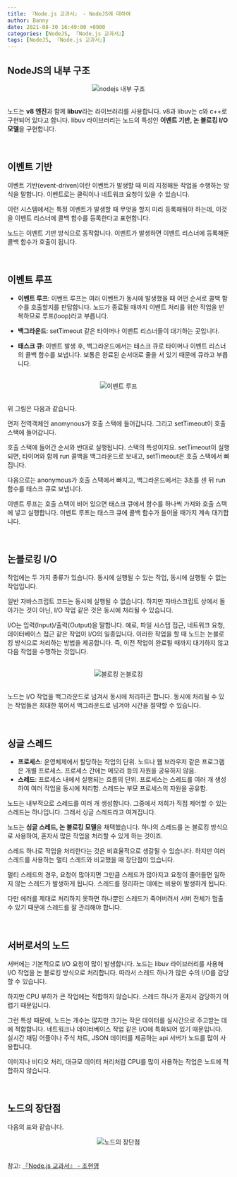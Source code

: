 ```yaml
---
title: 『Node.js 교과서』 - NodeJS에 대하여
author: Banny
date: 2021-08-30 16:49:00 +0900
categories: [NodeJS, 『Node.js 교과서』]
tags: [NodeJS, 『Node.js 교과서』]
---
```


## NodeJS의 내부 구조

<center>
<img alt="nodejs 내부 구조" src="https://user-images.githubusercontent.com/62047302/131296050-aefd2250-3583-433a-a7c3-b09e181de4d9.png">
</center>

<br>

노드는 <strong>v8 엔진</strong>과 함께 <strong>libuv</strong>라는 라이브러리를 사용합니다. v8과 libuv는 c와 c++로 구현되어 있다고 합니다.
libuv 라이브러리는 노드의 특성인 <strong>이벤트 기반, 논 블로킹 I/O 모델</strong>을 구현합니다.

<br>

## 이벤트 기반

이벤트 기반(event-driven)이란 이벤트가 발생할 때 미리 지정해둔 작업을 수행하는 방식을 말합니다.
이벤트로는 클릭이나 네트워크 요청이 있을 수 있습니다.

이런 시스템에서는 특정 이벤트가 발생할 때 무엇을 할지 미리 등록해둬야 하는데, 이것을 이벤트 리스너에 콜백 함수를 등록한다고 표현합니다.

노드는 이벤트 기반 방식으로 동작합니다. 이벤트가 발생하면 이벤트 리스너에 등록해둔 콜백 함수가 호출이 됩니다.

<br>

## 이벤트 루프

- <strong>이벤트 루프</strong>: 이벤트 루프는 여러 이벤트가 동시에 발생했을 때 어떤 순서로 콜백 함수를 호출할지를 판답합니다. 노드가 종료될 때까지 이벤트 처리를 위한 작업을 반복하므로 루프(loop)라고 부릅니다.

- <strong>백그라운드</strong>: setTimeout 같은 타이머나 이벤트 리스너들이 대기하는 곳입니다.

- <strong>태스크 큐</strong>: 이벤트 발생 후, 백그라운드에서는 태스크 큐로 타이머나 이벤트 리스너의 콜백 함수를 보냅니다. 보통은 완료된 순서대로 줄을 서 있기 때문에 큐라고 부릅니다.

<br>

<center>
<img alt="이벤트 루프" src="https://user-images.githubusercontent.com/62047302/131297840-20c8561c-75c3-4333-9010-538a727f7f2d.jpeg">
</center>

<br>

위 그림은 다음과 같습니다.

먼저 전역객체인 anomynous가 호출 스택에 들어갑니다. 그리고 setTimeout이 호출 스택에 들어갑니다.

호출 스택에 들어간 순서와 반대로 실행됩니다. 스택의 특성이지요.
setTimeout이 실행되면, 타이머와 함께 run 콜백을 백그라운드로 보내고, setTimeout은 호출 스택에서 빠집니다.

다음으로는 anonymous가 호출 스택에서 빠지고, 백그라운드에서는 3초를 센 뒤 run 함수를 태스크 큐로 보냅니다.

이벤트 루프는 호출 스택이 비어 있으면 태스크 큐에서 함수를 하나씩 가져와 호출 스택에 넣고 실행합니다.
이벤트 루프는 태스크 큐에 콜백 함수가 들어올 때가지 계속 대기합니다.

<br>

## 논블로킹 I/O

작업에는 두 가지 종류가 있습니다.
동시에 실행될 수 있는 작업, 동시에 실행될 수 없는 작업입니다.

일반 자바스크립트 코드는 동시에 실행될 수 없습니다. 하지만 자바스크립트 상에서 돌아가는 것이 아닌, I/O 작업 같은 것은 동시에 처리될 수 있습니다.

I/O는 입력(Input)/출력(Output)을 말합니다.
예로, 파일 시스텝 접근, 네트워크 요청, 데이터베이스 접근 같은 작업이 I/O의 일종입니다.
이러한 작업을 할 때 노드는 논블로킹 방식으로 처리하는 방법을 제공합니다.
즉, 이전 작업이 완료될 때까지 대기하지 않고 다음 작업을 수행하는 것입니다.

<br>

<center>
<img alt="블로킹 논블로킹" src="https://user-images.githubusercontent.com/62047302/131299136-88e7258b-f866-4348-a4fa-ac8ff972eb06.jpeg">
</center>

<br>

노드는 I/O 작업을 백그라운드로 넘겨서 동시에 처리하곤 합니다. 동시에 처리될 수 있는 작업들은 최대한 묶어서 백그라운드로 넘겨야 시간을 절약할 수 있습니다.

<br>

## 싱글 스레드

- <strong>프로세스</strong>: 운영체제에서 할당하는 작업의 단위. 노드나 웹 브라우저 같은 프로그램은 개별 프로세스. 프로세스 간에는 메모리 등의 자원을 공유하지 않음.
- <strong>스레드</strong>: 프로세스 내에서 실행되는 흐름의 단위. 프로세스는 스레드를 여러 개 생성하여 여러 작업을 동시에 처리함. 스레드는 부모 프로세스의 자원을 공유함.

노드는 내부적으로 스레드를 여러 개 생성합니다. 그중에서 저희가 직접 제어할 수 있는 스레드는 하나입니다. 그래서 싱글 스레드라고 여겨집니다.

노드는 <strong>싱글 스레드, 논 블로킹 모델</strong>을 채택했습니다. 하나의 스레드를 논 블로킹 방식으로 사용하여, 혼자서 많은 작업을 처리할 수 있게 하는 것이죠.

스레드 하나로 작업을 처리한다는 것은 비효율적으로 생갈될 수 있습니다.
하지만 여러 스레드를 사용하는 멀티 스레드와 비교했을 때 장단점이 있습니다.

멀티 스레드의 경우, 요청이 많아지면 그만큼 스레드가 많아지고 요청이 줄어들면 일하지 않는 스레드가 발생하게 됩니다. 스레드를 정리하는 데에는 비용이 발생하게 됩니다.

다만 에러를 제대로 처리하지 못하면 하나뿐인 스레드가 죽어버려서 서버 전체가 멈출 수 있기 때문에 스레드를 잘 관리해야 합니다.

<br>

## 서버로서의 노드

서버에는 기본적으로 I/O 요청이 많이 발생합니다. 노드는 libuv 라이브러리를 사용해 I/O 작업을 논 블로킹 방식으로 처리합니다.
따라서 스레드 하나가 많은 수의 I/O를 감당할 수 있습니다.

하지만 CPU 부하가 큰 작업에는 적합하지 않습니다. 스레드 하나가 혼자서 감당하기 어렵기 때문입니다.

그런 특성 때문에, 노드는 개수는 많지만 크기는 작은 데이터를 실시간으로 주고받는 데에 적합합니다.
네트워크나 데이터베이스 작업 같은 I/O에 특화되어 있기 때문입니다. 실시간 채팅 어플이나 주식 차트, JSON 데이터를 제공하는 api 서버가 노드를 많이 사용합니다.

이미지나 비디오 처리, 대규모 데이터 처리처럼 CPU를 많이 사용하는 작업은 노드에 적합하지 않습니다.

<br>

## 노드의 장단점

다음의 표와 같습니다.

<center>
<img alt="노드의 장단점" src="https://user-images.githubusercontent.com/62047302/131301848-92c74edb-83ee-443d-8869-04e11c1a607f.png">
</center>

<br>
<br>
참고: <a href="http://www.yes24.com/Product/Goods/62597864">『Node.js 교과서』 - 조현영</a>
